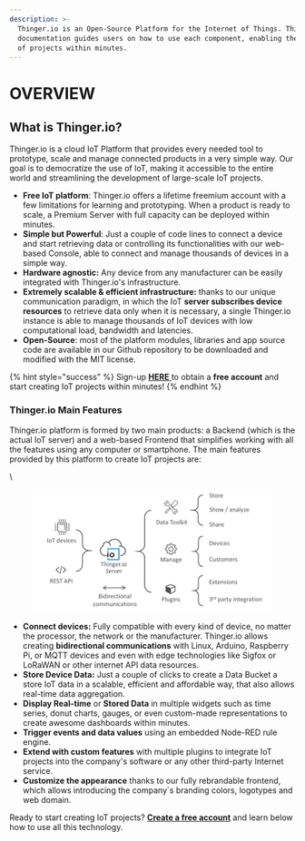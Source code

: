 ```yaml
---
description: >-
  Thinger.io is an Open-Source Platform for the Internet of Things. This
  documentation guides users on how to use each component, enabling the creation
  of projects within minutes.
---
```


# OVERVIEW

## What is Thinger.io?

Thinger.io is a cloud IoT Platform that provides every needed tool to prototype, scale and manage connected products in a very simple way. Our goal is to democratize the use of IoT, making it accessible to the entire world and streamlining the development of large-scale IoT projects.&#x20;

* **Free IoT platform**: Thinger.io offers a lifetime freemium account with a few limitations for learning and prototyping. When a product is ready to scale, a Premium Server with full capacity can be deployed within minutes.
* **Simple but Powerful**: Just a couple of code lines to connect a device and start retrieving data or controlling its functionalities with our web-based Console, able to connect and manage thousands of devices in a simple way.
* **Hardware agnostic:** Any device from any manufacturer can be easily integrated with Thinger.io's infrastructure.
* **Extremely scalable & efficient infrastructure:** thanks to our unique communication paradigm, in which the IoT **server subscribes device resources** to retrieve data only when it is necessary, a single Thinger.io instance is able to manage thousands of IoT devices with low computational load, bandwidth and latencies.&#x20;
* **Open-Source**: most of the platform modules, libraries and app source code are available in our Github repository to be downloaded and modified with the MIT license.&#x20;

{% hint style="success" %}
Sign-up [**HERE** ](https://console.thinger.io/#/signup)to obtain a **free account** and start creating IoT projects within minutes!
{% endhint %}

### Thinger.io Main Features

Thinger.io platform is formed by two main products: a Backend (which is the actual IoT server) and a web-based Frontend that simplifies working with all the features using any computer or smartphone. The main features provided by this platform to create IoT projects are:

\


<figure><img src=".gitbook/assets/image (3) (2).png" alt="" width="563"><figcaption></figcaption></figure>

* **Connect devices:** Fully compatible with every kind of device, no matter the processor, the network or the manufacturer. Thinger.io allows creating **bidirectional communications** with Linux, Arduino, Raspberry Pi, or MQTT devices and even with edge technologies like Sigfox or LoRaWAN or other internet API data resources.&#x20;
* **Store Device Data:** Just a couple of clicks to create a Data Bucket a store IoT data in a scalable, efficient and affordable way, that also allows real-time data aggregation.&#x20;
* **Display Real-time** or **Stored Data** in multiple widgets such as time series, donut charts, gauges, or even custom-made representations to create awesome dashboards within minutes.&#x20;
* **Trigger events and data values** using an embedded Node-RED rule engine.
* **Extend with custom features** with multiple plugins to integrate IoT projects into the company's software or any other third-party Internet service. &#x20;
* **Customize the appearance** thanks to our fully rebrandable frontend, which allows introducing the company´s branding colors, logotypes and web domain.

Ready to start creating IoT projects? [**Create a free account**](https://console.thinger.io/signup) and learn below how to use all this technology.
